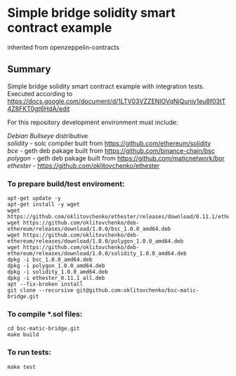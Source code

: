 # Simple bridge solidity smart contract example

inherited from openzeppelin-contracts

## Summary
Simple bridge solidity smart contract example with integration tests.   
Executed according to https://docs.google.com/document/d/1LTV03VZZENlOVqNjQunjy1eu8f03tT4Z8FKT0gt6HdA/edit

For this repository development environment must include:

_Debian Bullseye_ distributive  
_solidity_ - solc compiler built from https://github.com/ethereum/solidity  
_bce_ - geth deb pakage built from https://github.com/binance-chain/bsc     
_polygon_ - geth deb pakage built from https://github.com/maticnetwork/bor  
_ethester_ - https://github.com/oklitovchenko/ethester 

### To prepare build/test enviroment:
```
apt-get update -y
apt-get install -y wget
wget https://github.com/oklitovchenko/ethester/releases/download/0.11.1/ethester_0.11.1_all.deb
wget https://github.com/oklitovchenko/deb-ethereum/releases/download/1.0.0/bsc_1.0.0_amd64.deb
wget https://github.com/oklitovchenko/deb-ethereum/releases/download/1.0.0/polygon_1.0.0_amd64.deb
wget https://github.com/oklitovchenko/deb-ethereum/releases/download/1.0.0/solidity_1.0.0_amd64.deb
dpkg -i bsc_1.0.0_amd64.deb
dpkg -i polygon_1.0.0_amd64.deb
dpkg -i solidity_1.0.0_amd64.deb
dpkg -i ethester_0.11.1_all.deb
apt --fix-broken install
git clone --recursive git@github.com:oklitovchenko/bsc-matic-bridge.git
```
### To compile *.sol files:
```
cd bsc-matic-bridge.git
make build
```
### To run tests:
```
make test
```